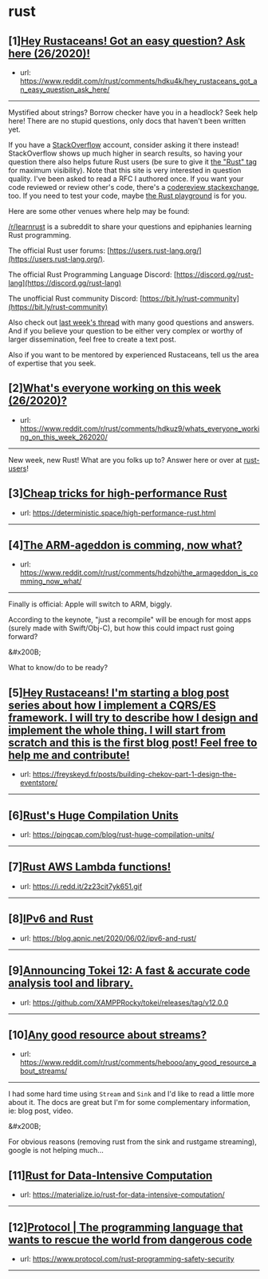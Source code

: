 # rust
## [1][Hey Rustaceans! Got an easy question? Ask here (26/2020)!](https://www.reddit.com/r/rust/comments/hdku4k/hey_rustaceans_got_an_easy_question_ask_here/)
- url: https://www.reddit.com/r/rust/comments/hdku4k/hey_rustaceans_got_an_easy_question_ask_here/
---
Mystified about strings? Borrow checker have you in a headlock? Seek help here! There are no stupid questions, only docs that haven't been written yet.

If you have a [StackOverflow](http://stackoverflow.com/) account, consider asking it there instead! StackOverflow shows up much higher in search results, so having your question there also helps future Rust users (be sure to give it [the "Rust" tag](http://stackoverflow.com/questions/tagged/rust) for maximum visibility). Note that this site is very interested in question quality. I've been asked to read a RFC I authored once. If you want your code reviewed or review other's code, there's a [codereview stackexchange](https://codereview.stackexchange.com/questions/tagged/rust), too. If you need to test your code, maybe [the Rust playground](https://play.rust-lang.org) is for you.

Here are some other venues where help may be found:

[/r/learnrust](https://www.reddit.com/r/learnrust) is a subreddit to share your questions and epiphanies learning Rust programming.

The official Rust user forums: [https://users.rust-lang.org/](https://users.rust-lang.org/).

The official Rust Programming Language Discord: [https://discord.gg/rust-lang](https://discord.gg/rust-lang)

The unofficial Rust community Discord: [https://bit.ly/rust-community](https://bit.ly/rust-community)

Also check out [last week's thread](https://reddit.com/r/rust/comments/h98zfz/hey_rustaceans_got_an_easy_question_ask_here/) with many good questions and answers. And if you believe your question to be either very complex or worthy of larger dissemination, feel free to create a text post.

Also if you want to be mentored by experienced Rustaceans, tell us the area of expertise that you seek.
## [2][What's everyone working on this week (26/2020)?](https://www.reddit.com/r/rust/comments/hdkuz9/whats_everyone_working_on_this_week_262020/)
- url: https://www.reddit.com/r/rust/comments/hdkuz9/whats_everyone_working_on_this_week_262020/
---
New week, new Rust! What are you folks up to? Answer here or over at [rust-users](https://users.rust-lang.org/t/whats-everyone-working-on-this-week-26-2020/44701?u=llogiq)!
## [3][Cheap tricks for high-performance Rust](https://www.reddit.com/r/rust/comments/he8zky/cheap_tricks_for_highperformance_rust/)
- url: https://deterministic.space/high-performance-rust.html
---

## [4][The ARM-ageddon is comming, now what?](https://www.reddit.com/r/rust/comments/hdzohj/the_armageddon_is_comming_now_what/)
- url: https://www.reddit.com/r/rust/comments/hdzohj/the_armageddon_is_comming_now_what/
---
Finally is official: Apple will switch to ARM, biggly. 

According to the keynote, "just a recompile" will be enough for most apps (surely made with Swift/Obj-C), but how this could impact rust going forward?

&amp;#x200B;

What to know/do to be ready?
## [5][Hey Rustaceans! I'm starting a blog post series about how I implement a CQRS/ES framework. I will try to describe how I design and implement the whole thing. I will start from scratch and this is the first blog post! Feel free to help me and contribute!](https://www.reddit.com/r/rust/comments/hea0wz/hey_rustaceans_im_starting_a_blog_post_series/)
- url: https://freyskeyd.fr/posts/building-chekov-part-1-design-the-eventstore/
---

## [6][Rust's Huge Compilation Units](https://www.reddit.com/r/rust/comments/he5ran/rusts_huge_compilation_units/)
- url: https://pingcap.com/blog/rust-huge-compilation-units/
---

## [7][Rust AWS Lambda functions!](https://www.reddit.com/r/rust/comments/he78fs/rust_aws_lambda_functions/)
- url: https://i.redd.it/2z23cit7yk651.gif
---

## [8][IPv6 and Rust](https://www.reddit.com/r/rust/comments/hee938/ipv6_and_rust/)
- url: https://blog.apnic.net/2020/06/02/ipv6-and-rust/
---

## [9][Announcing Tokei 12: A fast &amp; accurate code analysis tool and library.](https://www.reddit.com/r/rust/comments/hdr6gd/announcing_tokei_12_a_fast_accurate_code_analysis/)
- url: https://github.com/XAMPPRocky/tokei/releases/tag/v12.0.0
---

## [10][Any good resource about streams?](https://www.reddit.com/r/rust/comments/hebooo/any_good_resource_about_streams/)
- url: https://www.reddit.com/r/rust/comments/hebooo/any_good_resource_about_streams/
---
I had some hard time using `Stream` and `Sink` and I'd like to read a little more about it. The docs are great but I'm for some complementary information, ie: blog post, video.

&amp;#x200B;

For obvious reasons (removing rust from the sink and rustgame streaming), google is not helping much...
## [11][Rust for Data-Intensive Computation](https://www.reddit.com/r/rust/comments/hdy145/rust_for_dataintensive_computation/)
- url: https://materialize.io/rust-for-data-intensive-computation/
---

## [12][Protocol | The programming language that wants to rescue the world from dangerous code](https://www.reddit.com/r/rust/comments/he0sh8/protocol_the_programming_language_that_wants_to/)
- url: https://www.protocol.com/rust-programming-safety-security
---

